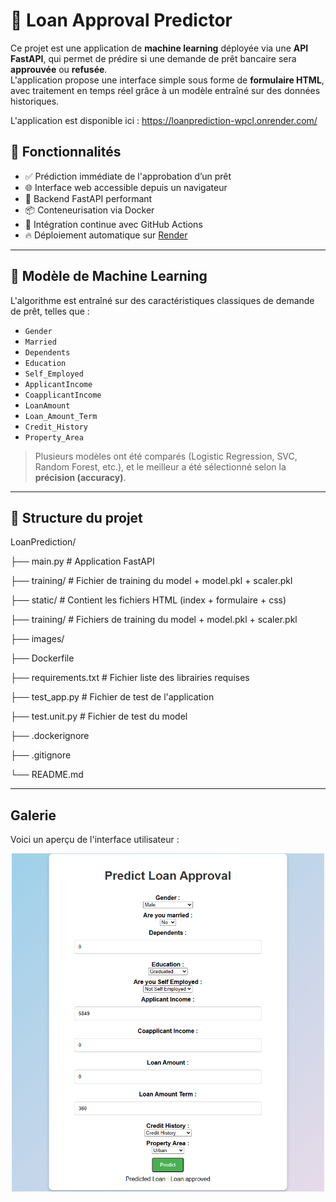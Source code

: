 
# 🏦 Loan Approval Predictor

Ce projet est une application de **machine learning** déployée via une **API FastAPI**, qui permet de prédire si une demande de prêt bancaire sera **approuvée** ou **refusée**.  
L'application propose une interface simple sous forme de **formulaire HTML**, avec traitement en temps réel grâce à un modèle entraîné sur des données historiques.

L'application est disponible ici : https://loanprediction-wpcl.onrender.com/

## 🚀 Fonctionnalités

- ✅ Prédiction immédiate de l'approbation d’un prêt
- 🌐 Interface web accessible depuis un navigateur
- 🔧 Backend FastAPI performant
- 📦 Conteneurisation via Docker
- 🔁 Intégration continue avec GitHub Actions
- 🔥 Déploiement automatique sur [Render](https://render.com)

---

## 🧠 Modèle de Machine Learning

L'algorithme est entraîné sur des caractéristiques classiques de demande de prêt, telles que :

- `Gender`
- `Married`
- `Dependents`
- `Education`
- `Self_Employed`
- `ApplicantIncome`
- `CoapplicantIncome`
- `LoanAmount`
- `Loan_Amount_Term`
- `Credit_History`
- `Property_Area`

> Plusieurs modèles ont été comparés (Logistic Regression, SVC, Random Forest, etc.), et le meilleur a été sélectionné selon la **précision (accuracy)**.

---

## 📁 Structure du projet

LoanPrediction/

├── main.py               # Application FastAPI

├── training/                # Fichier de training du model + model.pkl + scaler.pkl

├── static/               # Contient les fichiers HTML (index + formulaire + css)

├── training/                # Fichiers de training du model + model.pkl + scaler.pkl

├── images/ 

├── Dockerfile

├── requirements.txt        # Fichier liste des librairies requises

├── test_app.py           # Fichier de test de l'application

├── test.unit.py            # Fichier de test du model

├── .dockerignore

├── .gitignore

└── README.md

---

## Galerie

Voici un aperçu de l'interface utilisateur :
<p align="center">
  <img src="images/img_loanapproved.png" alt="Image Interface" width="500">
</p>
